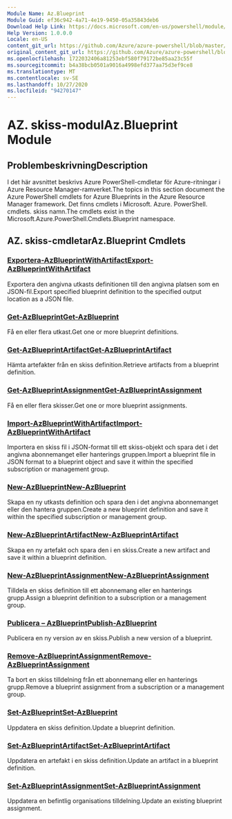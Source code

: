 ```yaml
---
Module Name: Az.Blueprint
Module Guid: ef36c942-4a71-4e19-9450-05a35843deb6
Download Help Link: https://docs.microsoft.com/en-us/powershell/module/az.blueprint
Help Version: 1.0.0.0
Locale: en-US
content_git_url: https://github.com/Azure/azure-powershell/blob/master/src/Blueprint/Blueprint/help/Az.Blueprint.md
original_content_git_url: https://github.com/Azure/azure-powershell/blob/master/src/Blueprint/Blueprint/help/Az.Blueprint.md
ms.openlocfilehash: 1722032406a81253ebf580f79172be85aa23c55f
ms.sourcegitcommit: b4a38bcb0501a9016a4998efd377aa75d3ef9ce8
ms.translationtype: MT
ms.contentlocale: sv-SE
ms.lasthandoff: 10/27/2020
ms.locfileid: "94270147"
---
```

# <span data-ttu-id="651d9-101">AZ. skiss-modul</span><span class="sxs-lookup"><span data-stu-id="651d9-101">Az.Blueprint Module</span></span>
## <span data-ttu-id="651d9-102">Problembeskrivning</span><span class="sxs-lookup"><span data-stu-id="651d9-102">Description</span></span>
<span data-ttu-id="651d9-103">I det här avsnittet beskrivs Azure PowerShell-cmdletar för Azure-ritningar i Azure Resource Manager-ramverket.</span><span class="sxs-lookup"><span data-stu-id="651d9-103">The topics in this section document the Azure PowerShell cmdlets for Azure Blueprints in the Azure Resource Manager framework.</span></span> <span data-ttu-id="651d9-104">Det finns cmdlets i Microsoft. Azure. PowerShell. cmdlets. skiss namn.</span><span class="sxs-lookup"><span data-stu-id="651d9-104">The cmdlets exist in the Microsoft.Azure.PowerShell.Cmdlets.Blueprint namespace.</span></span>

## <span data-ttu-id="651d9-105">AZ. skiss-cmdletar</span><span class="sxs-lookup"><span data-stu-id="651d9-105">Az.Blueprint Cmdlets</span></span>
### [<span data-ttu-id="651d9-106">Exportera-AzBlueprintWithArtifact</span><span class="sxs-lookup"><span data-stu-id="651d9-106">Export-AzBlueprintWithArtifact</span></span>](Export-AzBlueprintWithArtifact.md)
<span data-ttu-id="651d9-107">Exportera den angivna utkasts definitionen till den angivna platsen som en JSON-fil.</span><span class="sxs-lookup"><span data-stu-id="651d9-107">Export specified blueprint definition to the specified output location as a JSON file.</span></span> 

### [<span data-ttu-id="651d9-108">Get-AzBlueprint</span><span class="sxs-lookup"><span data-stu-id="651d9-108">Get-AzBlueprint</span></span>](Get-AzBlueprint.md)
<span data-ttu-id="651d9-109">Få en eller flera utkast.</span><span class="sxs-lookup"><span data-stu-id="651d9-109">Get one or more blueprint definitions.</span></span>

### [<span data-ttu-id="651d9-110">Get-AzBlueprintArtifact</span><span class="sxs-lookup"><span data-stu-id="651d9-110">Get-AzBlueprintArtifact</span></span>](Get-AzBlueprintArtifact.md)
<span data-ttu-id="651d9-111">Hämta artefakter från en skiss definition.</span><span class="sxs-lookup"><span data-stu-id="651d9-111">Retrieve artifacts from a blueprint definition.</span></span>

### [<span data-ttu-id="651d9-112">Get-AzBlueprintAssignment</span><span class="sxs-lookup"><span data-stu-id="651d9-112">Get-AzBlueprintAssignment</span></span>](Get-AzBlueprintAssignment.md)
<span data-ttu-id="651d9-113">Få en eller flera skisser.</span><span class="sxs-lookup"><span data-stu-id="651d9-113">Get one or more blueprint assignments.</span></span>

### [<span data-ttu-id="651d9-114">Import-AzBlueprintWithArtifact</span><span class="sxs-lookup"><span data-stu-id="651d9-114">Import-AzBlueprintWithArtifact</span></span>](Import-AzBlueprintWithArtifact.md)
<span data-ttu-id="651d9-115">Importera en skiss fil i JSON-format till ett skiss-objekt och spara det i det angivna abonnemanget eller hanterings gruppen.</span><span class="sxs-lookup"><span data-stu-id="651d9-115">Import a blueprint file in JSON format to a blueprint object and save it within the specified subscription or management group.</span></span>

### [<span data-ttu-id="651d9-116">New-AzBlueprint</span><span class="sxs-lookup"><span data-stu-id="651d9-116">New-AzBlueprint</span></span>](New-AzBlueprint.md)
<span data-ttu-id="651d9-117">Skapa en ny utkasts definition och spara den i det angivna abonnemanget eller den hantera gruppen.</span><span class="sxs-lookup"><span data-stu-id="651d9-117">Create a new blueprint definition and save it within the specified subscription or management group.</span></span>

### [<span data-ttu-id="651d9-118">New-AzBlueprintArtifact</span><span class="sxs-lookup"><span data-stu-id="651d9-118">New-AzBlueprintArtifact</span></span>](New-AzBlueprintArtifact.md)
<span data-ttu-id="651d9-119">Skapa en ny artefakt och spara den i en skiss.</span><span class="sxs-lookup"><span data-stu-id="651d9-119">Create a new artifact and save it within a blueprint definition.</span></span>

### [<span data-ttu-id="651d9-120">New-AzBlueprintAssignment</span><span class="sxs-lookup"><span data-stu-id="651d9-120">New-AzBlueprintAssignment</span></span>](New-AzBlueprintAssignment.md)
<span data-ttu-id="651d9-121">Tilldela en skiss definition till ett abonnemang eller en hanterings grupp.</span><span class="sxs-lookup"><span data-stu-id="651d9-121">Assign a blueprint definition to a subscription or a management group.</span></span>

### [<span data-ttu-id="651d9-122">Publicera – AzBlueprint</span><span class="sxs-lookup"><span data-stu-id="651d9-122">Publish-AzBlueprint</span></span>](Publish-AzBlueprint.md)
<span data-ttu-id="651d9-123">Publicera en ny version av en skiss.</span><span class="sxs-lookup"><span data-stu-id="651d9-123">Publish a new version of a blueprint.</span></span>

### [<span data-ttu-id="651d9-124">Remove-AzBlueprintAssignment</span><span class="sxs-lookup"><span data-stu-id="651d9-124">Remove-AzBlueprintAssignment</span></span>](Remove-AzBlueprintAssignment.md)
<span data-ttu-id="651d9-125">Ta bort en skiss tilldelning från ett abonnemang eller en hanterings grupp.</span><span class="sxs-lookup"><span data-stu-id="651d9-125">Remove a blueprint assignment from a subscription or a management group.</span></span>

### [<span data-ttu-id="651d9-126">Set-AzBlueprint</span><span class="sxs-lookup"><span data-stu-id="651d9-126">Set-AzBlueprint</span></span>](Set-AzBlueprint.md)
<span data-ttu-id="651d9-127">Uppdatera en skiss definition.</span><span class="sxs-lookup"><span data-stu-id="651d9-127">Update a blueprint definition.</span></span>

### [<span data-ttu-id="651d9-128">Set-AzBlueprintArtifact</span><span class="sxs-lookup"><span data-stu-id="651d9-128">Set-AzBlueprintArtifact</span></span>](Set-AzBlueprintArtifact.md)
<span data-ttu-id="651d9-129">Uppdatera en artefakt i en skiss definition.</span><span class="sxs-lookup"><span data-stu-id="651d9-129">Update an artifact in a blueprint definition.</span></span>

### [<span data-ttu-id="651d9-130">Set-AzBlueprintAssignment</span><span class="sxs-lookup"><span data-stu-id="651d9-130">Set-AzBlueprintAssignment</span></span>](Set-AzBlueprintAssignment.md)
<span data-ttu-id="651d9-131">Uppdatera en befintlig organisations tilldelning.</span><span class="sxs-lookup"><span data-stu-id="651d9-131">Update an existing blueprint assignment.</span></span>

